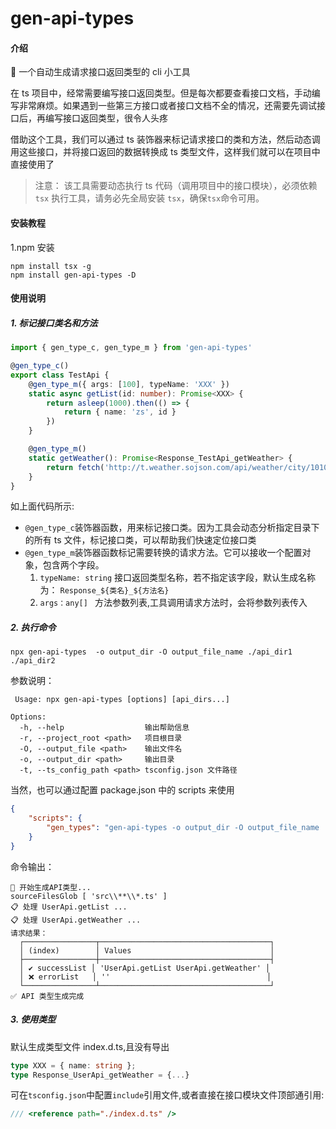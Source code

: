 # gen-api-types

#### 介绍

🚀 一个自动生成请求接口返回类型的 cli 小工具

在 ts 项目中，经常需要编写接口返回类型。但是每次都要查看接口文档，手动编写非常麻烦。如果遇到一些第三方接口或者接口文档不全的情况，还需要先调试接口后，再编写接口返回类型，很令人头疼

借助这个工具，我们可以通过 ts 装饰器来标记请求接口的类和方法，然后动态调用这些接口，并将接口返回的数据转换成 ts 类型文件，这样我们就可以在项目中直接使用了

> 注意：
> 该工具需要动态执行 ts 代码（调用项目中的接口模块），必须依赖 `tsx` 执行工具，请务必先全局安装 `tsx`，确保`tsx`命令可用。

#### 安装教程

1.npm 安装

```shell
npm install tsx -g
npm install gen-api-types -D

```

#### 使用说明

##### 1. 标记接口类名和方法

```ts
import { gen_type_c, gen_type_m } from 'gen-api-types'

@gen_type_c()
export class TestApi {
	@gen_type_m({ args: [100], typeName: 'XXX' })
	static async getList(id: number): Promise<XXX> {
		return asleep(1000).then(() => {
			return { name: 'zs', id }
		})
	}

	@gen_type_m()
	static getWeather(): Promise<Response_TestApi_getWeather> {
		return fetch('http://t.weather.sojson.com/api/weather/city/101030100').then(r => r.json())
	}
}
```

如上面代码所示:

- `@gen_type_c`装饰器函数，用来标记接口类。因为工具会动态分析指定目录下的所有 ts 文件，标记接口类，可以帮助我们快速定位接口类
- `@gen_type_m`装饰器函数标记需要转换的请求方法。它可以接收一个配置对象，包含两个字段。
  1.  `typeName: string` 接口返回类型名称，若不指定该字段，默认生成名称为： `Response_${类名}_${方法名}`
  2.  `args：any[] ` 方法参数列表,工具调用请求方法时，会将参数列表传入

##### 2. 执行命令

```shell
npx gen-api-types  -o output_dir -O output_file_name ./api_dir1 ./api_dir2
```

参数说明：

```shell
 Usage: npx gen-api-types [options] [api_dirs...]

Options:
  -h, --help                  输出帮助信息
  -r, --project_root <path>   项目根目录
  -O, --output_file <path>    输出文件名
  -o, --output_dir <path>     输出目录
  -t, --ts_config_path <path> tsconfig.json 文件路径
```

当然，也可以通过配置 package.json 中的 scripts 来使用

```json
{
	"scripts": {
		"gen_types": "gen-api-types -o output_dir -O output_file_name ./api_dir1 ./api_dir2"
	}
}
```

命令输出：

```shell
🚀 开始生成API类型...
sourceFilesGlob [ 'src\\**\\*.ts' ]
📋 处理 UserApi.getList ...
📋 处理 UserApi.getWeather ...
请求结果：
  ┌────────────────┬──────────────────────────────────────┐
  │ (index)        │ Values                               │
  ├────────────────┼──────────────────────────────────────┤
  │ ✔️ successList │ 'UserApi.getList UserApi.getWeather' │
  │ ❌ errorList   │ ''                                   │
  └────────────────┴──────────────────────────────────────┘
✅ API 类型生成完成
```

##### 3. 使用类型

默认生成类型文件 index.d.ts,且没有导出

```ts
type XXX = { name: string };
type Response_UserApi_getWeather = {...}
```

可在`tsconfig.json`中配置`include`引用文件,或者直接在接口模块文件顶部通引用:

```ts
/// <reference path="./index.d.ts" />
```
